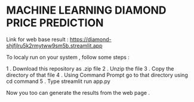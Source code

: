 # MACHINE LEARNING DIAMOND PRICE PREDICTION
Link for web base result : https://diamond-shjfjlru5k2rmytww9sm5b.streamlit.app

To localy run on your system , follow some steps :

1 . Download this repository as .zip file 
2 . Unzip the file
3 . Copy the directory of that file
4 . Using Command Prompt go to that directory using cd command
5 . Type streamlit run app.py

Now you too can generate the results from the web page .
